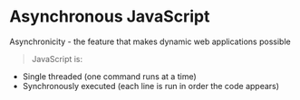 # Asynchronous JavaScript
Asynchronicity - the feature that makes dynamic web applications possible
> JavaScript is:
- Single threaded (one command runs at a time)
- Synchronously executed (each line is run in order the code appears)
